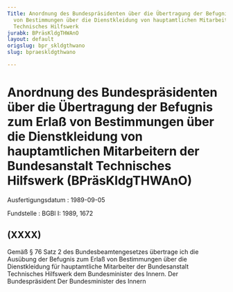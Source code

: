 ```yaml
---
Title: Anordnung des Bundespräsidenten über die Übertragung der Befugnis zum Erlaß
  von Bestimmungen über die Dienstkleidung von hauptamtlichen Mitarbeitern der Bundesanstalt
  Technisches Hilfswerk
jurabk: BPräsKldgTHWAnO
layout: default
origslug: bpr_skldgthwano
slug: bpraeskldgthwano

---
```


# Anordnung des Bundespräsidenten über die Übertragung der Befugnis zum Erlaß von Bestimmungen über die Dienstkleidung von hauptamtlichen Mitarbeitern der Bundesanstalt Technisches Hilfswerk (BPräsKldgTHWAnO)

Ausfertigungsdatum
:   1989-09-05

Fundstelle
:   BGBl I: 1989, 1672



## (XXXX)

Gemäß § 76 Satz 2 des Bundesbeamtengesetzes übertrage ich die Ausübung
der Befugnis zum Erlaß von Bestimmungen über die Dienstkleidung für
hauptamtliche Mitarbeiter der Bundesanstalt Technisches Hilfswerk dem
Bundesminister des Innern.
Der Bundespräsident
Der Bundesminister des Innern

